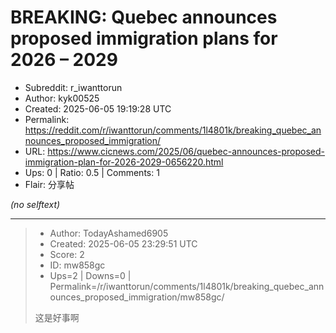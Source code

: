 # BREAKING: Quebec announces proposed immigration plans for 2026 – 2029

- Subreddit: r_iwanttorun
- Author: kyk00525
- Created: 2025-06-05 19:19:28 UTC
- Permalink: https://reddit.com/r/iwanttorun/comments/1l4801k/breaking_quebec_announces_proposed_immigration/
- URL: https://www.cicnews.com/2025/06/quebec-announces-proposed-immigration-plan-for-2026-2029-0656220.html
- Ups: 0 | Ratio: 0.5 | Comments: 1
- Flair: 分享帖

_(no selftext)_

---

> - Author: TodayAshamed6905
> - Created: 2025-06-05 23:29:51 UTC
> - Score: 2
> - ID: mw858gc
> - Ups=2 | Downs=0 | Permalink=/r/iwanttorun/comments/1l4801k/breaking_quebec_announces_proposed_immigration/mw858gc/
>
> 这是好事啊
